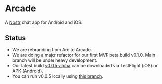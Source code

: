 # Arcade

A [Nostr](https://github.com/nostr-protocol/nostr) chat app for Android and iOS.

## Status

- We are rebranding from Arc to Arcade.
- We are doing a major refactor for our first MVP beta build v0.1.0. Main branch will be under heavy development.
- Our latest build [v0.0.5-alpha](https://github.com/ArcadeLabsInc/arcade/releases/tag/v0.0.5-alpha) can be downloaded via TestFlight (iOS) or APK (Android).
- You can run v0.0.5 locally using [this branch](https://github.com/ArcadeLabsInc/arcade/tree/3e4e7efa9bacca60f4932607c22e1aaa0a7dba63).
